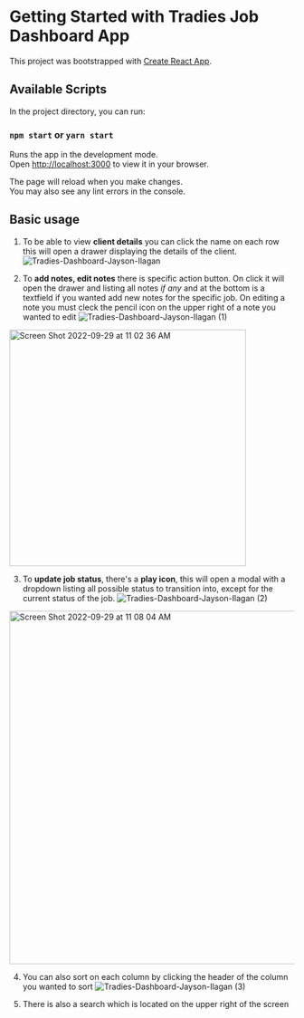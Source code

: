 
# Getting Started with Tradies Job Dashboard App

This project was bootstrapped with [Create React App](https://github.com/facebook/create-react-app).

## Available Scripts

In the project directory, you can run:

### `npm start` or `yarn start`

Runs the app in the development mode.\
Open [http://localhost:3000](http://localhost:3000) to view it in your browser.

The page will reload when you make changes.\
You may also see any lint errors in the console.

## Basic usage

1. To be able to view **client details** you can click the name on each row this will open a drawer displaying the details of the client.
![Tradies-Dashboard-Jayson-Ilagan](https://user-images.githubusercontent.com/5590282/192928146-32621a4b-862f-4b13-a036-d766d6e5085f.png)

2. To **add notes, edit notes** there is specific action button. On click it will open the drawer and listing all notes *if any* and at the bottom is a textfield if you wanted add new notes for the specific job. On editing a note you must cleck the pencil icon on the upper right of a note you wanted to edit
![Tradies-Dashboard-Jayson-Ilagan (1)](https://user-images.githubusercontent.com/5590282/192929401-03b6fd0a-3b4f-4bb7-874a-f3c291d66c1c.png)
<img width="418" alt="Screen Shot 2022-09-29 at 11 02 36 AM" src="https://user-images.githubusercontent.com/5590282/192929419-9ba712ae-059e-44c4-932a-7a12c3de69dc.png">


3. To **update job status**, there's a **play icon**, this will open a modal with a dropdown listing all possible status to transition into, except for the current status of the job.
![Tradies-Dashboard-Jayson-Ilagan (2)](https://user-images.githubusercontent.com/5590282/192929825-80ed82f9-d9f9-48c2-a621-1d5e5c72e32b.png)
<img width="624" alt="Screen Shot 2022-09-29 at 11 08 04 AM" src="https://user-images.githubusercontent.com/5590282/192929853-17790ba1-8826-4736-936b-18d8a7aa1253.png">

4. You can also sort on each column by clicking the header of the column you wanted to sort
![Tradies-Dashboard-Jayson-Ilagan (3)](https://user-images.githubusercontent.com/5590282/192930149-6af2ed95-3dec-4208-b43d-8b1768238ee3.png)

5. There is also a search which is located on the upper right of the screen




